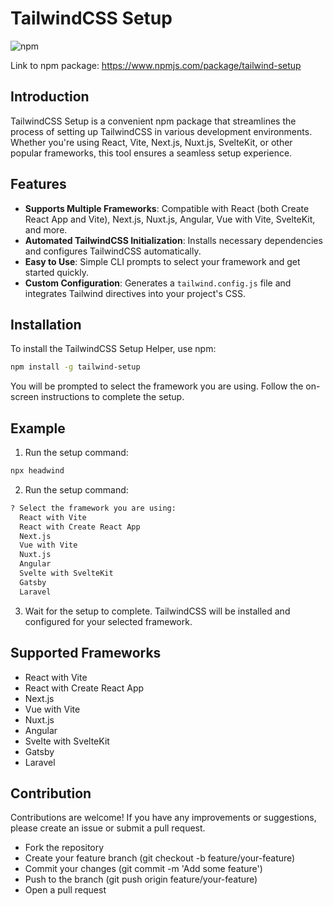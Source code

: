 # TailwindCSS Setup 

![npm](https://img.shields.io/npm/v/tailwind-setup)

Link to npm package: https://www.npmjs.com/package/tailwind-setup

## Introduction

TailwindCSS Setup is a convenient npm package that streamlines the process of setting up TailwindCSS in various development environments. Whether you're using React, Vite, Next.js, Nuxt.js, SvelteKit, or other popular frameworks, this tool ensures a seamless setup experience.

## Features

- **Supports Multiple Frameworks**: Compatible with React (both Create React App and Vite), Next.js, Nuxt.js, Angular, Vue with Vite, SvelteKit, and more.
- **Automated TailwindCSS Initialization**: Installs necessary dependencies and configures TailwindCSS automatically.
- **Easy to Use**: Simple CLI prompts to select your framework and get started quickly.
- **Custom Configuration**: Generates a `tailwind.config.js` file and integrates Tailwind directives into your project's CSS.

## Installation

To install the TailwindCSS Setup Helper, use npm:

```bash
npm install -g tailwind-setup
```
You will be prompted to select the framework you are using. Follow the on-screen instructions to complete the setup.

## Example

1. Run the setup command:

```bash
npx headwind
```

2. Run the setup command:

```bash
? Select the framework you are using:
  React with Vite
  React with Create React App
  Next.js
  Vue with Vite
  Nuxt.js
  Angular
  Svelte with SvelteKit
  Gatsby
  Laravel
```
3. Wait for the setup to complete. TailwindCSS will be installed and configured for your selected framework.

## Supported Frameworks
- React with Vite
- React with Create React App
- Next.js
- Vue with Vite
- Nuxt.js
- Angular
- Svelte with SvelteKit
- Gatsby
- Laravel

## Contribution
Contributions are welcome! If you have any improvements or suggestions, please create an issue or submit a pull request.

* Fork the repository
* Create your feature branch (git checkout -b feature/your-feature)
* Commit your changes (git commit -m 'Add some feature')
* Push to the branch (git push origin feature/your-feature)
* Open a pull request


